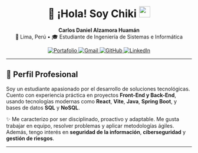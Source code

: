 <h1 align="center">
  👋 ¡Hola! Soy <strong>Chiki</strong>
  <img src="https://media.giphy.com/media/hvRJCLFzcasrR4ia7z/giphy.gif" width="30">
</h1>

<p align="center">
  <strong> Carlos Daniel Alzamora Huamán </strong><br />
  📍 Lima, Perú • 🎓 Estudiante de Ingeniería de Sistemas e Informática
</p>

<p align="center">
  <a href="https://portafolio-react-vite.vercel.app/" target="_blank">
    <img src="https://img.icons8.com/bubbles/50/000000/web.png" alt="Portafolio" />
  </a>
  <a href="mailto:carlosalzamorah@gmail.com" target="_blank">
    <img src="https://img.icons8.com/bubbles/50/000000/gmail.png" alt="Gmail" />
  </a>
  <a href="https://github.com/Candida18" target="_blank">
    <img src="https://img.icons8.com/bubbles/50/000000/github.png" alt="GitHub" />
  </a>
  <a href="https://linkedin.com/in/carlos-alzamora" target="_blank">
    <img src="https://img.icons8.com/bubbles/50/000000/linkedin.png" alt="LinkedIn" />
  </a>
</p>

---

## 💼 Perfil Profesional

Soy un estudiante apasionado por el desarrollo de soluciones tecnológicas. Cuento con experiencia práctica en proyectos **Front-End y Back-End**, usando tecnologías modernas como **React**, **Vite**, **Java**, **Spring Boot**, y bases de datos **SQL** y **NoSQL**.

✨ Me caracterizo por ser disciplinado, proactivo y adaptable. Me gusta trabajar en equipo, resolver problemas y aplicar metodologías ágiles. Además, tengo interés en **seguridad de la información**, **ciberseguridad** y **gestión de riesgos**.

---

